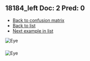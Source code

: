 ## 18184_left Doc: 2 Pred: 0
- [Back to confusion matrix](https://github.com/juliandewit/kaggle_retinopathy/blob/master/matrix.md)
- [Back to list](https://github.com/juliandewit/kaggle_retinopathy/blob/master/lists/20/list.md)
- [Next example in list](https://github.com/juliandewit/kaggle_retinopathy/blob/master/lists/20/18/1831_right.md)

![Eye](https://retinopaty.blob.core.windows.net/size1024/18184_left_2.jpeg)

### 

![Eye]()
